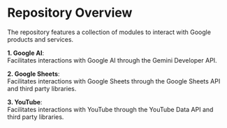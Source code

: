 # Repository Overview

The repository features a collection of modules to interact with Google products and services.

**1. Google AI**:  
  Facilitates interactions with Google AI through the Gemini Developer API.

**2. Google Sheets**:  
  Facilitates interactions with Google Sheets through the Google Sheets API and third party libraries.

**3. YouTube**:  
  Facilitates interactions with YouTube through the YouTube Data API and third party libraries.